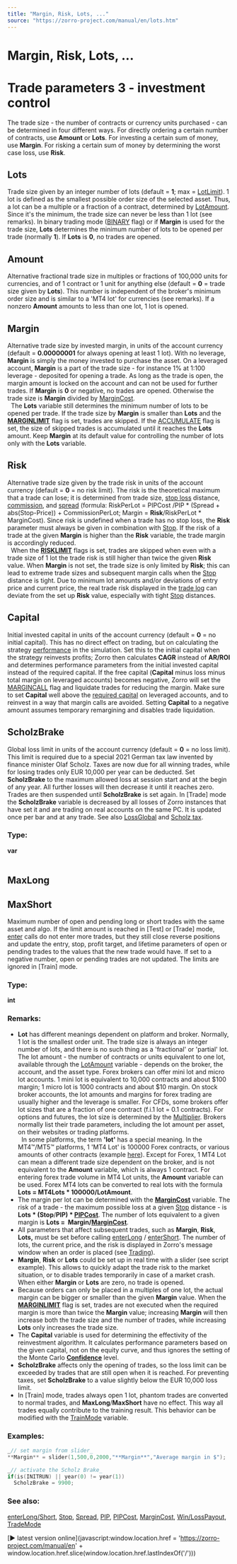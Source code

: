 ```yaml
---
title: "Margin, Risk, Lots, ..."
source: "https://zorro-project.com/manual/en/lots.htm"
---
```


# Margin, Risk, Lots, ...

# Trade parameters 3 - investment control

The trade size - the number of contracts or currency units purchased - can be determined in four different ways. For directly ordering a certain number of contracts, use **Amount** or **Lots**. For investing a certain sum of money, use **Margin**. For risking a certain sum of money by determining the worst case loss, use **Risk**.

## Lots

Trade size given by an integer number of lots (default = **1**; max = [LotLimit](pip.md)). 1 lot is defined as the smallest possible order size of the selected asset. Thus, a lot can be a multiple or a fraction of a contract, determined by [LotAmount](192_PIP_PIPCost_Leverage.md). Since it's the minimum, the trade size can never be less than 1 lot (see remarks). In binary trading mode ([BINARY](mode.md) flag) or if **Margin** is used for the trade size, **Lots** determines the minimum number of lots to be opened per trade (normally **1**). If **Lots** is **0**, no trades are opened.

## Amount

Alternative fractional trade size in multiples or fractions of 100,000 units for currencies, and of 1 contract or 1 unit for anything else (default = **0** = trade size given by **Lots**). This number is independent of the broker's minimum order size and is similar to a 'MT4 lot' for currencies (see remarks). If a nonzero **Amount** amounts to less than one lot, 1 lot is opened.

## Margin

Alternative trade size by invested margin, in units of the account currency (default = **0.00000001** for always opening at least 1 lot). With no leverage, **Margin** is simply the money invested to purchase the asset. On a leveraged account, **Margin** is a part of the trade size - for instance 1% at 1:100 leverage - deposited for opening a trade. As long as the trade is open, the margin amount is locked on the account and can not be used for further trades. If **Margin** is **0** or negative, no trades are opened. Otherwise the trade size is **Margin** divided by [MarginCost](192_PIP_PIPCost_Leverage.md).  
  The **Lots** variable still determines the minimum number of lots to be opened per trade. If the trade size by **Margin** is smaller than **Lots** and the **[MARGINLIMIT](018_TradeMode.md)** flag is set, trades are skipped. If the [ACCUMULATE](018_TradeMode.md) flag is set, the size of skipped trades is accumulated until it reaches the **Lots** amount. Keep **Margin** at its default value for controlling the number of lots only with the **Lots** variable.  

## Risk

Alternative trade size given by the trade risk in units of the account currency (default = **0** = no risk limit). The risk is the theoretical maximum that a trade can lose; it is determined from trade size, [stop loss](188_Stop_Profit_Trail_Entry.md) distance, [commission](191_Spread_Commission.md), and [spread](191_Spread_Commission.md) (formula: RiskPerLot = PIPCost /PIP \* (Spread + abs(Stop-Price)) + CommissionPerLot; Margin = **Risk**/RiskPerLot \* MarginCost). Since risk is undefined when a trade has no stop loss, the **Risk** parameter must always be given in combination with [Stop](188_Stop_Profit_Trail_Entry.md). If the risk of a trade at the given **Margin** is higher than the **Risk** variable, the trade margin is accordingly reduced.  
  When the **[RISKLIMIT](018_TradeMode.md)** flags is set, trades are skipped when even with a trade size of 1 lot the trade risk is still higher than twice the given **Risk** value. When **Margin** is not set, the trade size is only limited by **Risk**; this can lead to extreme trade sizes and subsequent margin calls when the [Stop](188_Stop_Profit_Trail_Entry.md) distance is tight. Due to minimum lot amounts and/or deviations of entry price and current price, the real trade risk displayed in the [trade log](010_Log_Messages.md) can deviate from the set up **Risk** value, especially with tight [Stop](188_Stop_Profit_Trail_Entry.md) distances.  

## Capital

Initial invested capital in units of the account currency (default = **0** = no initial capital). This has no direct effect on trading, but on calculating the strategy [performance](012_Performance_Report.md) in the simulation. Set this to the initial capital when the strategy reinvests profits; Zorro then calculates **CAGR** instead of **AR/ROI** and determines performance parameters from the initial invested capital instead of the required capital. If the free capital (**Capital** minus loss minus total margin on leveraged accounts) becomes negative, Zorro will set the [MARGINCALL](013_Asset_Account_Lists.md) flag and liquidate trades for reducing the margin. Make sure to set **Capital** well above the [required capital](performance.htm#capital) on leveraged accounts, and to reinvest in a way that margin calls are avoided. Setting **Capital** to a negative amount assumes temporary remargining and disables trade liquidation.

## ScholzBrake

Global loss limit in units of the account currency (default = **0** = no loss limit). This limit is required due to a special 2021 German tax law invented by finance minister Olaf Scholz. Taxes are now due for all winning trades, while for losing trades only EUR 10,000 per year can be deducted. Set **ScholzBrake** to the maximum allowed loss at session start and at the begin of any year. All further losses will then decrease it until it reaches zero. Trades are then suspended until **ScholzBrake** is set again. In \[Trade\] mode the **ScholzBrake** variable is decreased by all losses of Zorro instances that have set it and are trading on real accounts on the same PC. It is updated once per bar and at any trade. See also [LossGlobal](winloss.md) and [Scholz tax](012_Performance_Report.md).

### Type:

**var**  
 

## MaxLong

## MaxShort

Maximum number of open and pending long or short trades with the same asset and algo. If the limit amount is reached in \[Test\] or \[Trade\] mode, [enter](buyLong.md) calls do not enter more trades, but they still close reverse positions and update the entry, stop, profit target, and lifetime parameters of open or pending trades to the values that the new trade would have. If set to a negative number, open or pending trades are not updated. The limits are ignored in \[Train\] mode. 

### Type:

**int** 

### Remarks:

*   **Lot** has different meanings dependent on platform and broker. Normally, 1 lot is the smallest order unit. The trade size is always an integer number of lots, and there is no such thing as a 'fractional' or 'partial' lot. The lot amount - the number of contracts or units equivalent to one lot, available through the [LotAmount](192_PIP_PIPCost_Leverage.md) variable - depends on the broker, the account, and the asset type. Forex brokers can offer mini lot and micro lot accounts. 1 mini lot is equivalent to 10,000 contracts and about $100 margin; 1 micro lot is 1000 contracts and about $10 margin. On stock broker accounts, the lot amounts and margins for forex trading are usually higher and the leverage is smaller. For CFDs, some brokers offer lot sizes that are a fraction of one contract (f.i.1 lot = 0.1 contracts). For options and futures, the lot size is determined by the [Multiplier](contracts.md). Brokers normally list their trade parameters, including the lot amount per asset, on their websites or trading platforms.  
      In some platforms, the term **'lot'** has a special meaning. In the MT4™/MT5™ platforms, 1 'MT4 Lot' is 100000 Forex contracts, or various amounts of other contracts (example [here](https://www.hercules.finance/faq/is-lot-sizecontract-size-different-for-each-cfd-symbol-on-hotforex-mt4/)). Except for Forex, 1 MT4 Lot can mean a different trade size dependent on the broker, and is not equivalent to the **Amount** variable, which is always 1 contract. For entering forex trade volume in MT4 Lot units, the **Amount** variable can be used. Forex MT4 lots can be converted to real lots with the formula **Lots = MT4Lots \* 100000/LotAmount**.
*   The margin per lot can be determined with the **[MarginCost](192_PIP_PIPCost_Leverage.md)** variable. The risk of a trade - the maximum possible loss at a given [Stop](stop) distance - is **Lots \* (Stop**/**PIP) \* [PIPCost](192_PIP_PIPCost_Leverage.md)**. The number of lots equivalent to a given margin is **Lots =  Margin/[MarginCost](192_PIP_PIPCost_Leverage.md)**.
*   All parameters that affect subsequent trades, such as **Margin**, **Risk**, **Lots,** must be set before calling [enterLong](buylong.md) / [enterShort](buylong.md). The number of lots, the current price, and the risk is displayed in Zorro's message window when an order is placed (see [Trading](trading.md)).
*   **Margin**, **Risk** or **Lots** could be set up in real time with a slider (see script example). This allows to quickly adapt the trade risk to the market situation, or to disable trades temporarily in case of a market crash. When either **Margin** or **Lots** are zero, no trade is opened.
*   Because orders can only be placed in a multiples of one lot, the actual margin can be bigger or smaller than the given **Margin** value. When the **[MARGINLIMIT](018_TradeMode.md)** flag is set, trades are not executed when the required margin is more than twice the **Margin** value; increasing **Margin** will then increase both the trade size and the number of trades, while increasing **Lots** only increases the trade size.
*   The **Capital** variable is used for determining the effectivity of the reinvestment algorithm. It calculates performance parameters based on the given capital, not on the equity curve, and thus ignores the setting of the Monte Carlo **[Confidence](montecarlo.md)** level.
*   **ScholzBrake** affects only the opening of trades, so the loss limit can be exceeded by trades that are still open when it is reached. For preventing taxes, set **ScholzBrake** to a value slightly below the EUR 10,000 loss limit.
*   In \[Train\] mode, trades always open 1 lot, phantom trades are converted to normal trades, and **MaxLong**/**MaxShort** have no effect. This way all trades equally contribute to the training result. This behavior can be modified with the [TrainMode](016_OptimalF_money_management.md) variable.

### Examples:

```c
_// set margin from slider_
**Margin** = slider(1,500,0,2000,"**Margin**","Average margin in $");

_// activate the Scholz Brake_
if(is(INITRUN) || year(0) != year(1))
  ScholzBrake = 9900;
```

### See also:

[enterLong/Short](buylong.md), [Stop](188_Stop_Profit_Trail_Entry.md), [Spread](191_Spread_Commission.md), [PIP](192_PIP_PIPCost_Leverage.md), [PIPCost](192_PIP_PIPCost_Leverage.md), [MarginCost](192_PIP_PIPCost_Leverage.md), [Win/LossPayout](191_Spread_Commission.md), [TradeMode](018_TradeMode.md)

[► latest version online](javascript:window.location.href = 'https://zorro-project.com/manual/en' + window.location.href.slice\(window.location.href.lastIndexOf\('/'\)\))